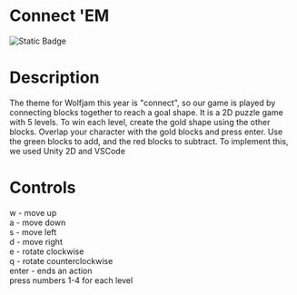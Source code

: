 # Connect 'EM #

![Static Badge](https://img.shields.io/badge/Contributors%20-%20four-blue)


# Description #
The theme for Wolfjam this year is "connect", so our game is played by connecting blocks together to reach a goal shape. It is a 2D puzzle game with 5 levels. To win each level, create the gold shape using the other blocks. Overlap your character with the gold blocks and press enter. Use the green blocks to add, and the red blocks to subtract. To implement this, we used Unity 2D and VSCode

# Controls #

w - move up <br/>
a - move down <br/>
s - move left <br/>
d - move right <br/>
e - rotate clockwise <br/> 
q - rotate counterclockwise <br/>
enter - ends an action <br/>
press numbers 1-4 for each level

